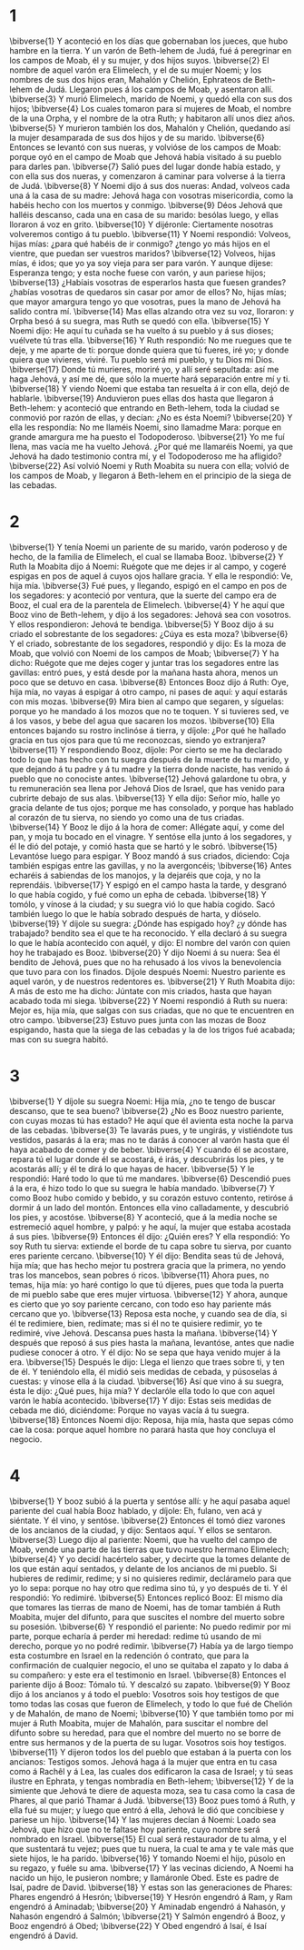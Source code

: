 # 1 
\bibverse{1} Y aconteció en los días que gobernaban los jueces, que hubo hambre en la tierra. Y un varón de Beth-lehem de Judá, fué á peregrinar en los campos de Moab, él y su mujer, y dos hijos suyos. \bibverse{2} El nombre de aquel varón era Elimelech, y el de su mujer Noemi; y los nombres de sus dos hijos eran, Mahalón y Chelión, Ephrateos de Beth-lehem de Judá. Llegaron pues á los campos de Moab, y asentaron allí. \bibverse{3} Y murió Elimelech, marido de Noemi, y quedó ella con sus dos hijos; \bibverse{4} Los cuales tomaron para sí mujeres de Moab, el nombre de la una Orpha, y el nombre de la otra Ruth; y habitaron allí unos diez años. \bibverse{5} Y murieron también los dos, Mahalón y Chelión, quedando así la mujer desamparada de sus dos hijos y de su marido. \bibverse{6} Entonces se levantó con sus nueras, y volvióse de los campos de Moab: porque oyó en el campo de Moab que Jehová había visitado á su pueblo para darles pan. \bibverse{7} Salió pues del lugar donde había estado, y con ella sus dos nueras, y comenzaron á caminar para volverse á la tierra de Judá. \bibverse{8} Y Noemi dijo á sus dos nueras: Andad, volveos cada una á la casa de su madre: Jehová haga con vosotras misericordia, como la habéis hecho con los muertos y conmigo. \bibverse{9} Déos Jehová que halléis descanso, cada una en casa de su marido: besólas luego, y ellas lloraron á voz en grito. \bibverse{10} Y dijéronle: Ciertamente nosotras volveremos contigo á tu pueblo. \bibverse{11} Y Noemi respondió: Volveos, hijas mías: ¿para qué habéis de ir conmigo? ¿tengo yo más hijos en el vientre, que puedan ser vuestros maridos? \bibverse{12} Volveos, hijas mías, é idos; que yo ya soy vieja para ser para varón. Y aunque dijese: Esperanza tengo; y esta noche fuese con varón, y aun pariese hijos; \bibverse{13} ¿Habíais vosotras de esperarlos hasta que fuesen grandes? ¿habías vosotras de quedaros sin casar por amor de ellos? No, hijas mías; que mayor amargura tengo yo que vosotras, pues la mano de Jehová ha salido contra mí. \bibverse{14} Mas ellas alzando otra vez su voz, lloraron: y Orpha besó á su suegra, mas Ruth se quedó con ella. \bibverse{15} Y Noemi dijo: He aquí tu cuñada se ha vuelto á su pueblo y á sus dioses; vuélvete tú tras ella. \bibverse{16} Y Ruth respondió: No me ruegues que te deje, y me aparte de ti: porque donde quiera que tú fueres, iré yo; y donde quiera que vivieres, viviré. Tu pueblo será mi pueblo, y tu Dios mi Dios. \bibverse{17} Donde tú murieres, moriré yo, y allí seré sepultada: así me haga Jehová, y así me dé, que sólo la muerte hará separación entre mí y ti. \bibverse{18} Y viendo Noemi que estaba tan resuelta á ir con ella, dejó de hablarle. \bibverse{19} Anduvieron pues ellas dos hasta que llegaron á Beth-lehem: y aconteció que entrando en Beth-lehem, toda la ciudad se conmovió por razón de ellas, y decían: ¿No es ésta Noemi? \bibverse{20} Y ella les respondía: No me llaméis Noemi, sino llamadme Mara: porque en grande amargura me ha puesto el Todopoderoso. \bibverse{21} Yo me fuí llena, mas vacía me ha vuelto Jehová. ¿Por qué me llamaréis Noemi, ya que Jehová ha dado testimonio contra mí, y el Todopoderoso me ha afligido? \bibverse{22} Así volvió Noemi y Ruth Moabita su nuera con ella; volvió de los campos de Moab, y llegaron á Beth-lehem en el principio de la siega de las cebadas. 

# 2 
\bibverse{1} Y tenía Noemi un pariente de su marido, varón poderoso y de hecho, de la familia de Elimelech, el cual se llamaba Booz. \bibverse{2} Y Ruth la Moabita dijo á Noemi: Ruégote que me dejes ir al campo, y cogeré espigas en pos de aquel á cuyos ojos hallare gracia. Y ella le respondió: Ve, hija mía. \bibverse{3} Fué pues, y llegando, espigó en el campo en pos de los segadores: y aconteció por ventura, que la suerte del campo era de Booz, el cual era de la parentela de Elimelech. \bibverse{4} Y he aquí que Booz vino de Beth-lehem, y dijo á los segadores: Jehová sea con vosotros. Y ellos respondieron: Jehová te bendiga. \bibverse{5} Y Booz dijo á su criado el sobrestante de los segadores: ¿Cúya es esta moza? \bibverse{6} Y el criado, sobrestante de los segadores, respondió y dijo: Es la moza de Moab, que volvió con Noemi de los campos de Moab; \bibverse{7} Y ha dicho: Ruégote que me dejes coger y juntar tras los segadores entre las gavillas: entró pues, y está desde por la mañana hasta ahora, menos un poco que se detuvo en casa. \bibverse{8} Entonces Booz dijo á Ruth: Oye, hija mía, no vayas á espigar á otro campo, ni pases de aquí: y aquí estarás con mis mozas. \bibverse{9} Mira bien al campo que segaren, y síguelas: porque yo he mandado á los mozos que no te toquen. Y si tuvieres sed, ve á los vasos, y bebe del agua que sacaren los mozos. \bibverse{10} Ella entonces bajando su rostro inclinóse á tierra, y díjole: ¿Por qué he hallado gracia en tus ojos para que tú me reconozcas, siendo yo extranjera? \bibverse{11} Y respondiendo Booz, díjole: Por cierto se me ha declarado todo lo que has hecho con tu suegra después de la muerte de tu marido, y que dejando á tu padre y á tu madre y la tierra donde naciste, has venido á pueblo que no conociste antes. \bibverse{12} Jehová galardone tu obra, y tu remuneración sea llena por Jehová Dios de Israel, que has venido para cubrirte debajo de sus alas. \bibverse{13} Y ella dijo: Señor mío, halle yo gracia delante de tus ojos; porque me has consolado, y porque has hablado al corazón de tu sierva, no siendo yo como una de tus criadas. \bibverse{14} Y Booz le dijo á la hora de comer: Allégate aquí, y come del pan, y moja tu bocado en el vinagre. Y sentóse ella junto á los segadores, y él le dió del potaje, y comió hasta que se hartó y le sobró. \bibverse{15} Levantóse luego para espigar. Y Booz mandó á sus criados, diciendo: Coja también espigas entre las gavillas, y no la avergoncéis; \bibverse{16} Antes echaréis á sabiendas de los manojos, y la dejaréis que coja, y no la reprendáis. \bibverse{17} Y espigó en el campo hasta la tarde, y desgranó lo que había cogido, y fué como un epha de cebada. \bibverse{18} Y tomólo, y vínose á la ciudad; y su suegra vió lo que había cogido. Sacó también luego lo que le había sobrado después de harta, y dióselo. \bibverse{19} Y díjole su suegra: ¿Dónde has espigado hoy? ¿y dónde has trabajado? bendito sea el que te ha reconocido. Y ella declaró á su suegra lo que le había acontecido con aquél, y dijo: El nombre del varón con quien hoy he trabajado es Booz. \bibverse{20} Y dijo Noemi á su nuera: Sea él bendito de Jehová, pues que no ha rehusado á los vivos la benevolencia que tuvo para con los finados. Díjole después Noemi: Nuestro pariente es aquel varón, y de nuestros redentores es. \bibverse{21} Y Ruth Moabita dijo: A más de esto me ha dicho: Júntate con mis criados, hasta que hayan acabado toda mi siega. \bibverse{22} Y Noemi respondió á Ruth su nuera: Mejor es, hija mía, que salgas con sus criadas, que no que te encuentren en otro campo. \bibverse{23} Estuvo pues junta con las mozas de Booz espigando, hasta que la siega de las cebadas y la de los trigos fué acabada; mas con su suegra habitó. 

# 3 
\bibverse{1} Y díjole su suegra Noemi: Hija mía, ¿no te tengo de buscar descanso, que te sea bueno? \bibverse{2} ¿No es Booz nuestro pariente, con cuyas mozas tú has estado? He aquí que él avienta esta noche la parva de las cebadas. \bibverse{3} Te lavarás pues, y te ungirás, y vistiéndote tus vestidos, pasarás á la era; mas no te darás á conocer al varón hasta que él haya acabado de comer y de beber. \bibverse{4} Y cuando él se acostare, repara tú el lugar donde él se acostará, é irás, y descubrirás los pies, y te acostarás allí; y él te dirá lo que hayas de hacer. \bibverse{5} Y le respondió: Haré todo lo que tú me mandares. \bibverse{6} Descendió pues á la era, é hizo todo lo que su suegra le había mandado. \bibverse{7} Y como Booz hubo comido y bebido, y su corazón estuvo contento, retiróse á dormir á un lado del montón. Entonces ella vino calladamente, y descubrió los pies, y acostóse. \bibverse{8} Y aconteció, que á la media noche se estremeció aquel hombre, y palpó: y he aquí, la mujer que estaba acostada á sus pies. \bibverse{9} Entonces él dijo: ¿Quién eres? Y ella respondió: Yo soy Ruth tu sierva: extiende el borde de tu capa sobre tu sierva, por cuanto eres pariente cercano. \bibverse{10} Y él dijo: Bendita seas tú de Jehová, hija mía; que has hecho mejor tu postrera gracia que la primera, no yendo tras los mancebos, sean pobres ó ricos. \bibverse{11} Ahora pues, no temas, hija mía: yo haré contigo lo que tú dijeres, pues que toda la puerta de mi pueblo sabe que eres mujer virtuosa. \bibverse{12} Y ahora, aunque es cierto que yo soy pariente cercano, con todo eso hay pariente más cercano que yo. \bibverse{13} Reposa esta noche, y cuando sea de día, si él te redimiere, bien, redímate; mas si él no te quisiere redimir, yo te redimiré, vive Jehová. Descansa pues hasta la mañana. \bibverse{14} Y después que reposó á sus pies hasta la mañana, levantóse, antes que nadie pudiese conocer á otro. Y él dijo: No se sepa que haya venido mujer á la era. \bibverse{15} Después le dijo: Llega el lienzo que traes sobre ti, y ten de él. Y teniéndolo ella, él midió seis medidas de cebada, y púsoselas á cuestas: y vínose ella á la ciudad. \bibverse{16} Así que vino á su suegra, ésta le dijo: ¿Qué pues, hija mía? Y declaróle ella todo lo que con aquel varón le había acontecido. \bibverse{17} Y dijo: Estas seis medidas de cebada me dió, diciéndome: Porque no vayas vacía á tu suegra. \bibverse{18} Entonces Noemi dijo: Reposa, hija mía, hasta que sepas cómo cae la cosa: porque aquel hombre no parará hasta que hoy concluya el negocio. 

# 4 
\bibverse{1} Y booz subió á la puerta y sentóse allí: y he aquí pasaba aquel pariente del cual había Booz hablado, y díjole: Eh, fulano, ven acá y siéntate. Y él vino, y sentóse. \bibverse{2} Entonces él tomó diez varones de los ancianos de la ciudad, y dijo: Sentaos aquí. Y ellos se sentaron. \bibverse{3} Luego dijo al pariente: Noemi, que ha vuelto del campo de Moab, vende una parte de las tierras que tuvo nuestro hermano Elimelech; \bibverse{4} Y yo decidí hacértelo saber, y decirte que la tomes delante de los que están aquí sentados, y delante de los ancianos de mi pueblo. Si hubieres de redimir, redime; y si no quisieres redimir, decláramelo para que yo lo sepa: porque no hay otro que redima sino tú, y yo después de ti. Y él respondió: Yo redimiré. \bibverse{5} Entonces replicó Booz: El mismo día que tomares las tierras de mano de Noemi, has de tomar también á Ruth Moabita, mujer del difunto, para que suscites el nombre del muerto sobre su posesión. \bibverse{6} Y respondió el pariente: No puedo redimir por mi parte, porque echaría á perder mi heredad: redime tú usando de mi derecho, porque yo no podré redimir. \bibverse{7} Había ya de largo tiempo esta costumbre en Israel en la redención ó contrato, que para la confirmación de cualquier negocio, el uno se quitaba el zapato y lo daba á su compañero: y este era el testimonio en Israel. \bibverse{8} Entonces el pariente dijo á Booz: Tómalo tú. Y descalzó su zapato. \bibverse{9} Y Booz dijo á los ancianos y á todo el pueblo: Vosotros sois hoy testigos de que tomo todas las cosas que fueron de Elimelech, y todo lo que fué de Chelión y de Mahalón, de mano de Noemi; \bibverse{10} Y que también tomo por mi mujer á Ruth Moabita, mujer de Mahalón, para suscitar el nombre del difunto sobre su heredad, para que el nombre del muerto no se borre de entre sus hermanos y de la puerta de su lugar. Vosotros sois hoy testigos. \bibverse{11} Y dijeron todos los del pueblo que estaban á la puerta con los ancianos: Testigos somos. Jehová haga á la mujer que entra en tu casa como á Rachêl y á Lea, las cuales dos edificaron la casa de Israel; y tú seas ilustre en Ephrata, y tengas nombradía en Beth-lehem; \bibverse{12} Y de la simiente que Jehová te diere de aquesta moza, sea tu casa como la casa de Phares, al que parió Thamar á Judá. \bibverse{13} Booz pues tomó á Ruth, y ella fué su mujer; y luego que entró á ella, Jehová le dió que concibiese y pariese un hijo. \bibverse{14} Y las mujeres decían á Noemi: Loado sea Jehová, que hizo que no te faltase hoy pariente, cuyo nombre será nombrado en Israel. \bibverse{15} El cual será restaurador de tu alma, y el que sustentará tu vejez; pues que tu nuera, la cual te ama y te vale más que siete hijos, le ha parido. \bibverse{16} Y tomando Noemi el hijo, púsolo en su regazo, y fuéle su ama. \bibverse{17} Y las vecinas diciendo, A Noemi ha nacido un hijo, le pusieron nombre; y llamáronle Obed. Este es padre de Isaí, padre de David. \bibverse{18} Y estas son las generaciones de Phares: Phares engendró á Hesrón; \bibverse{19} Y Hesrón engendró á Ram, y Ram engendró á Aminadab; \bibverse{20} Y Aminadab engendró á Nahasón, y Nahasón engendró á Salmón; \bibverse{21} Y Salmón engendró á Booz, y Booz engendró á Obed; \bibverse{22} Y Obed engendró á Isaí, é Isaí engendró á David. 